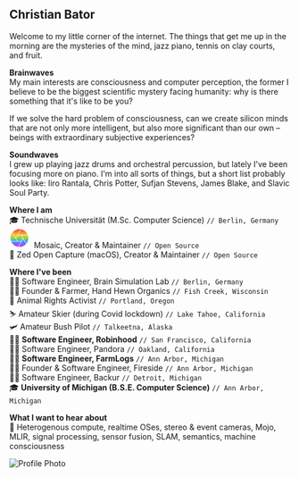 ## Christian Bator
Welcome to my little corner of the internet. The things that get me up in the morning are the mysteries of the mind, jazz piano, tennis on clay courts, and fruit.

**Brainwaves**  
My main interests are consciousness and computer perception, the former I believe to be the biggest scientific mystery facing humanity: why is there something that it's like to be you?

If we solve the hard problem of consciousness, can we create silicon minds that are not only more intelligent, but also more significant than our own – beings with extraordinary subjective experiences?

**Soundwaves**  
I grew up playing jazz drums and orchestral percussion, but lately I've been focusing more on piano. I'm into all sorts of things, but a short list probably looks like: Iiro Rantala, Chris Potter, Sufjan Stevens, James Blake, and Slavic Soul Party.

**Where I am**  
🎓 Technische Universität (M.Sc. Computer Science) `// Berlin, Germany`  
![](images/mosaic-icon.svg)&nbsp;&nbsp;Mosaic, Creator & Maintainer `// Open Source`  
📸 Zed Open Capture (macOS), Creator & Maintainer `// Open Source`  

**Where I've been**  
👨‍💻 Software Engineer, Brain Simulation Lab `// Berlin, Germany`  
👨‍🌾 Founder & Farmer, Hand Hewn Organics `// Fish Creek, Wisconsin`  
🌱 Animal Rights Activist `// Portland, Oregon`  
⛷️ Amateur Skier (during Covid lockdown) `// Lake Tahoe, California`  
🛩️ Amateur Bush Pilot `// Talkeetna, Alaska`  
👨‍💻 **Software Engineer, Robinhood** `// San Francisco, California`  
👨‍💻 Software Engineer, Pandora `// Oakland, California`  
👨‍💻 **Software Engineer, FarmLogs** `// Ann Arbor, Michigan`  
👨‍💻 Founder & Software Engineer, Fireside `// Ann Arbor, Michigan`  
👨‍💻 Software Engineer, Backur `// Detroit, Michigan`  
🎓 **University of Michigan (B.S.E. Computer Science)** `// Ann Arbor, Michigan`  

**What I want to hear about**  
💬 Heterogenous compute, realtime OSes, stereo & event cameras, Mojo, MLIR, signal processing, sensor fusion, SLAM, semantics, machine consciousness

<img src="images/profile-photo.png" alt="Profile Photo" width="683">
